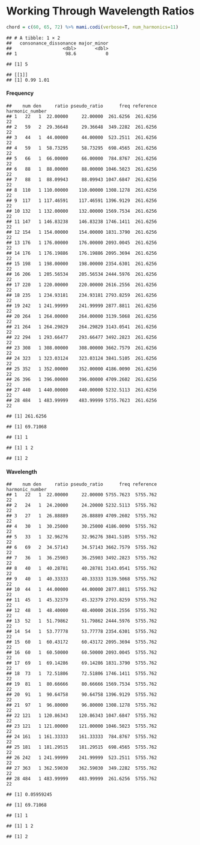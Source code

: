 Working Through Wavelength Ratios
================

``` r
chord = c(60, 65, 72) %>% mami.codi(verbose=T, num_harmonics=11)
```

    ## # A tibble: 1 × 2
    ##   consonance_dissonance major_minor
    ##                   <dbl>       <dbl>
    ## 1                  98.6           0

    ## [1] 5

    ## [[1]]
    ## [1] 0.99 1.01

#### Frequency

    ##    num den     ratio pseudo_ratio      freq reference harmonic_number
    ## 1   22   1  22.00000     22.00000  261.6256  261.6256              22
    ## 2   59   2  29.36648     29.36648  349.2282  261.6256              22
    ## 3   44   1  44.00000     44.00000  523.2511  261.6256              22
    ## 4   59   1  58.73295     58.73295  698.4565  261.6256              22
    ## 5   66   1  66.00000     66.00000  784.8767  261.6256              22
    ## 6   88   1  88.00000     88.00000 1046.5023  261.6256              22
    ## 7   88   1  88.09943     88.09943 1047.6847  261.6256              22
    ## 8  110   1 110.00000    110.00000 1308.1278  261.6256              22
    ## 9  117   1 117.46591    117.46591 1396.9129  261.6256              22
    ## 10 132   1 132.00000    132.00000 1569.7534  261.6256              22
    ## 11 147   1 146.83238    146.83238 1746.1411  261.6256              22
    ## 12 154   1 154.00000    154.00000 1831.3790  261.6256              22
    ## 13 176   1 176.00000    176.00000 2093.0045  261.6256              22
    ## 14 176   1 176.19886    176.19886 2095.3694  261.6256              22
    ## 15 198   1 198.00000    198.00000 2354.6301  261.6256              22
    ## 16 206   1 205.56534    205.56534 2444.5976  261.6256              22
    ## 17 220   1 220.00000    220.00000 2616.2556  261.6256              22
    ## 18 235   1 234.93181    234.93181 2793.8259  261.6256              22
    ## 19 242   1 241.99999    241.99999 2877.8811  261.6256              22
    ## 20 264   1 264.00000    264.00000 3139.5068  261.6256              22
    ## 21 264   1 264.29829    264.29829 3143.0541  261.6256              22
    ## 22 294   1 293.66477    293.66477 3492.2823  261.6256              22
    ## 23 308   1 308.00000    308.00000 3662.7579  261.6256              22
    ## 24 323   1 323.03124    323.03124 3841.5105  261.6256              22
    ## 25 352   1 352.00000    352.00000 4186.0090  261.6256              22
    ## 26 396   1 396.00000    396.00000 4709.2602  261.6256              22
    ## 27 440   1 440.00000    440.00000 5232.5113  261.6256              22
    ## 28 484   1 483.99999    483.99999 5755.7623  261.6256              22

    ## [1] 261.6256

    ## [1] 69.71068

    ## [1] 1

    ## [1] 1 2

    ## [1] 2

#### Wavelength

    ##    num den     ratio pseudo_ratio      freq reference harmonic_number
    ## 1   22   1  22.00000     22.00000 5755.7623  5755.762              22
    ## 2   24   1  24.20000     24.20000 5232.5113  5755.762              22
    ## 3   27   1  26.88889     26.88889 4709.2602  5755.762              22
    ## 4   30   1  30.25000     30.25000 4186.0090  5755.762              22
    ## 5   33   1  32.96276     32.96276 3841.5105  5755.762              22
    ## 6   69   2  34.57143     34.57143 3662.7579  5755.762              22
    ## 7   36   1  36.25903     36.25903 3492.2823  5755.762              22
    ## 8   40   1  40.28781     40.28781 3143.0541  5755.762              22
    ## 9   40   1  40.33333     40.33333 3139.5068  5755.762              22
    ## 10  44   1  44.00000     44.00000 2877.8811  5755.762              22
    ## 11  45   1  45.32379     45.32379 2793.8259  5755.762              22
    ## 12  48   1  48.40000     48.40000 2616.2556  5755.762              22
    ## 13  52   1  51.79862     51.79862 2444.5976  5755.762              22
    ## 14  54   1  53.77778     53.77778 2354.6301  5755.762              22
    ## 15  60   1  60.43172     60.43172 2095.3694  5755.762              22
    ## 16  60   1  60.50000     60.50000 2093.0045  5755.762              22
    ## 17  69   1  69.14286     69.14286 1831.3790  5755.762              22
    ## 18  73   1  72.51806     72.51806 1746.1411  5755.762              22
    ## 19  81   1  80.66666     80.66666 1569.7534  5755.762              22
    ## 20  91   1  90.64758     90.64758 1396.9129  5755.762              22
    ## 21  97   1  96.80000     96.80000 1308.1278  5755.762              22
    ## 22 121   1 120.86343    120.86343 1047.6847  5755.762              22
    ## 23 121   1 121.00000    121.00000 1046.5023  5755.762              22
    ## 24 161   1 161.33333    161.33333  784.8767  5755.762              22
    ## 25 181   1 181.29515    181.29515  698.4565  5755.762              22
    ## 26 242   1 241.99999    241.99999  523.2511  5755.762              22
    ## 27 363   1 362.59030    362.59030  349.2282  5755.762              22
    ## 28 484   1 483.99999    483.99999  261.6256  5755.762              22

    ## [1] 0.05959245

    ## [1] 69.71068

    ## [1] 1

    ## [1] 1 2

    ## [1] 2
